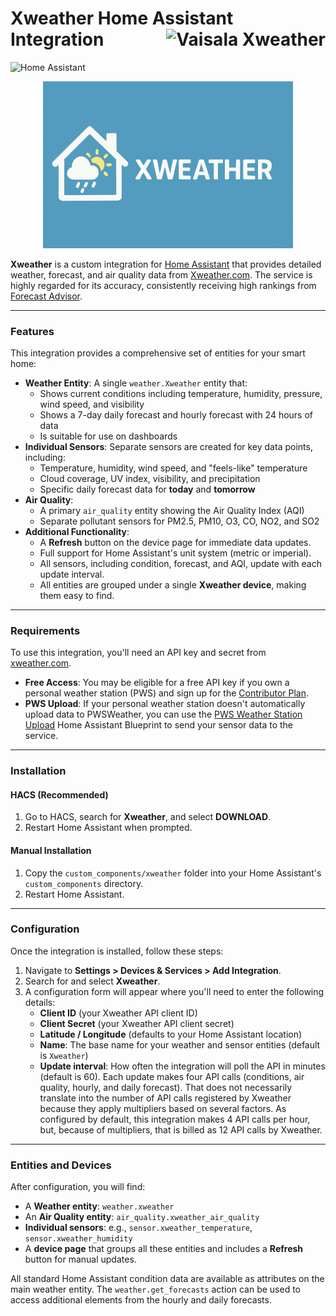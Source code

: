 # Xweather Home Assistant Integration <a href="https://www.xweather.com/" target="_blank" title="Powered by Vaisala Xweather"><img src="https://www.xweather.com/assets/logos/vaisala-xweather-logo-dark.svg" alt="Vaisala Xweather" height="40" align="right" /></a>

![Home Assistant](https://img.shields.io/badge/Home%20Assistant-Custom%20Component-blue)

<p align="center">
  <img src="logo.png" alt="Xweather Integration Logo" width="400"/>
</p>

**Xweather** is a custom integration for [Home Assistant](https://www.home-assistant.io/) that provides detailed weather, forecast, and air quality data from [Xweather.com](https://xweather.com/). The service is highly regarded for its accuracy, consistently receiving high rankings from [Forecast Advisor](https://forecastadvisor.com).

***

### Features

This integration provides a comprehensive set of entities for your smart home:

- **Weather Entity**: A single `weather.Xweather` entity that:
  - Shows current conditions including temperature, humidity, pressure, wind speed, and visibility
  - Shows a 7-day daily forecast and hourly forecast with 24 hours of data
  - Is suitable for use on dashboards
- **Individual Sensors**: Separate sensors are created for key data points, including:
  - Temperature, humidity, wind speed, and "feels-like" temperature
  - Cloud coverage, UV index, visibility, and precipitation
  - Specific daily forecast data for **today** and **tomorrow**
- **Air Quality**:
  - A primary `air_quality` entity showing the Air Quality Index (AQI)
  - Separate pollutant sensors for PM2.5, PM10, O3, CO, NO2, and SO2
- **Additional Functionality**:
  - A **Refresh** button on the device page for immediate data updates.
  - Full support for Home Assistant's unit system (metric or imperial).
  - All sensors, including condition, forecast, and AQI, update with each update interval.
  - All entities are grouped under a single **Xweather device**, making them easy to find.

***

### Requirements

To use this integration, you'll need an API key and secret from [xweather.com](https://xweather.com/).

- **Free Access**: You may be eligible for a free API key if you own a personal weather station (PWS) and sign up for the [Contributor Plan](https://signup.xweather.com/pws-contributor).
- **PWS Upload**: If your personal weather station doesn't automatically upload data to PWSWeather, you can use the [PWS Weather Station Upload](https://community.home-assistant.io/t/pws-weather-station-upload/806415) Home Assistant Blueprint to send your sensor data to the service. 

***

### Installation

#### HACS (Recommended)

1. Go to HACS, search for **Xweather**, and select **DOWNLOAD**.
2. Restart Home Assistant when prompted.

#### Manual Installation

1. Copy the `custom_components/xweather` folder into your Home Assistant's `custom_components` directory.
2. Restart Home Assistant.

***

### Configuration

Once the integration is installed, follow these steps:

1. Navigate to **Settings > Devices & Services > Add Integration**.
2. Search for and select **Xweather**.
3. A configuration form will appear where you'll need to enter the following details:
   - **Client ID** (your Xweather API client ID)
   - **Client Secret** (your Xweather API client secret)
   - **Latitude / Longitude** (defaults to your Home Assistant location)
   - **Name**: The base name for your weather and sensor entities (default is `Xweather`)
   - **Update interval**: How often the integration will poll the API in minutes (default is 60). Each update makes four API calls (conditions, air quality, hourly, and daily forecast).  That does not necessarily translate into the number of API calls registered by Xweather because they apply multipliers based on several factors.  As configured by default, this integration makes 4 API calls per hour, but, because of multipliers, that is billed as 12 API calls by Xweather.

***

### Entities and Devices

After configuration, you will find:

- A **Weather entity**: `weather.xweather`
- An **Air Quality entity**: `air_quality.xweather_air_quality`
- **Individual sensors**: e.g., `sensor.xweather_temperature`, `sensor.xweather_humidity`
- A **device page** that groups all these entities and includes a **Refresh** button for manual updates.

All standard Home Assistant condition data are available as attributes on the main weather entity. The `weather.get_forecasts` action can be used to access additional elements from the hourly and daily forecasts.
